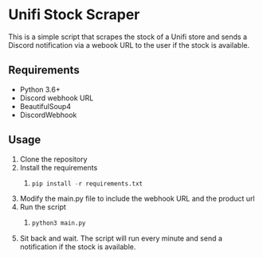 # Unifi Stock Scraper
This is a simple script that scrapes the stock of a Unifi store and sends a Discord notification via a webook URL to the user if the stock is available.

## Requirements
- Python 3.6+
- Discord webhook URL
- BeautifulSoup4
- DiscordWebhook

## Usage
1. Clone the repository
2. Install the requirements
   1. ```python
      pip install -r requirements.txt
      ```
3. Modify the main.py file to include the webhook URL and the product url
4. Run the script
   1. ```python
      python3 main.py
      ```
5. Sit back and wait. The script will run every minute and send a notification if the stock is available.
